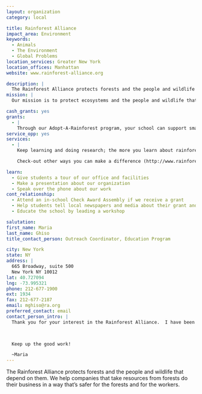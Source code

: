 ```yaml
---
layout: organization
category: local

title: Rainforest Alliance
impact_area: Environment
keywords: 
  - Animals
  - The Environment
  - Global Problems
location_services: Greater New York
location_offices: Manhattan
website: www.rainforest-alliance.org

description: |
  The Rainforest Alliance protects forests and the people and wildlife that depend on them.  We help companies that take resources from forests do their business in a way that’s safer for the forests and for the workers.
mission: |
  Our mission is to protect ecosystems and the people and wildlife that depend on them by transforming land-use practices, business practices and consumer behavior. Companies, cooperatives and landowners that participate in our programs meet rigorous standards that conserve biodiversity and provide sustainable livelihoods.

cash_grants: yes
grants: 
  - |
    Through our Adopt-A-Rainforest program, your school can support small conservation groups in tropical countries that work to stop rainforest destruction. Donations to the Adopt-A-Rainforest projects support the purchase and sustainable management of tropical forests.
service_opp: yes
services: 
  - |
    Keep learning and doing research; the more you learn about rainforests, the more you can teach other people how important they are (http://www.rainforest-alliance.org/education.cfm?id=kidsmain). 

    Check-out other ways you can make a difference (http://www.rainforest-alliance.org/education/documents/kids_easy_ways.pdf)

learn: 
  - Give students a tour of our office and facilities
  - Make a presentation about our organization
  - Speak over the phone about our work
cont_relationship: 
  - Attend an in-school Check Award Assembly if we receive a grant
  - Help students tell local newspapers and media about their grant and/or project with us
  - Educate the school by leading a workshop

salutation: 
first_name: Maria
last_name: Ghiso
title_contact_person: Outreach Coordinator, Education Program

city: New York
state: NY
address: |
  665 Broadway, suite 500  
  New York NY 10012
lat: 40.727094
lng: -73.995321
phone: 212-677-1900
ext: 1934
fax: 212-677-2187
email: mghiso@ra.org
preferred_contact: email
contact_person_intro: |
  Thank you for your interest in the Rainforest Alliance.  I have been working for this great organization for over 10 years.  I help teachers and students learn more about the wonders of rainforests and how our daily lives are connected to them.  My favorite food that originates in rainforests is chocolate.  I wouldn't want to live in a world without chocolate!

  

  Keep up the good work!

  ~Maria
---
```

The Rainforest Alliance protects forests and the people and wildlife that depend on them.  We help companies that take resources from forests do their business in a way that’s safer for the forests and for the workers.